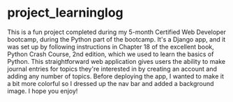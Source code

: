 # project_learninglog
This is a fun project completed during my 5-month Certified Web Developer bootcamp, during the Python part of the bootcamp.
It's a Django app, and it was set up by following instructions in Chapter 18 of the excellent book, Python Crash Course, 2nd edition, which we used to learn the basics of Python.
This straightforward web application gives users the ability to make journal entries for topics they're interested in by creating an account and adding any number of topics.
Before deploying the app, I wanted to make it a bit more colorful so I dressed up the nav bar and added a background image.
I hope you enjoy!
